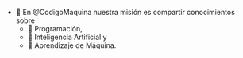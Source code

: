 - 👋 En @CodigoMaquina nuestra misión es compartir conocimientos sobre
    - 👀 Programación, 
    - 👀 Inteligencia Artificial y
    - 👀 Aprendizaje de Máquina.
